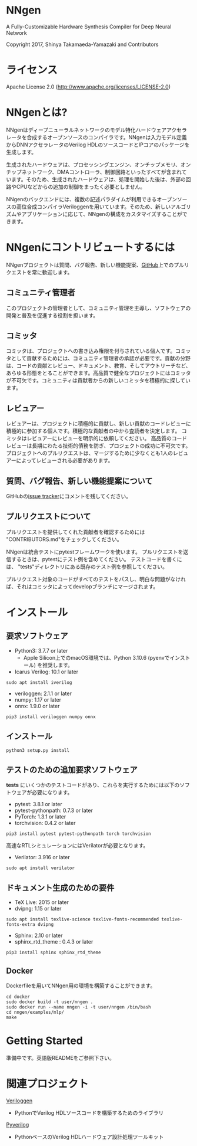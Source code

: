 NNgen
==============================

A Fully-Customizable Hardware Synthesis Compiler for Deep Neural Network

Copyright 2017, Shinya Takamaeda-Yamazaki and Contributors


ライセンス
==============================

Apache License 2.0 (http://www.apache.org/licenses/LICENSE-2.0)


NNgenとは?
==============================

NNgenはディープニューラルネットワークのモデル特化ハードウェアアクセラレータを合成するオープンソースのコンパイラです。NNgenは入力モデル定義からDNNアクセラレータのVerilog HDLのソースコードとIPコアのパッケージを生成します。

生成されたハードウェアは、プロセッシングエンジン、オンチップメモリ、オンチップネットワーク、DMAコントローラ、制御回路といったすべてが含まれています。そのため、生成されたハードウェアは、処理を開始した後は、外部の回路やCPUなどからの追加の制御をまったく必要としません。

NNgenのバックエンドには、複数の記述パラダイムが利用できるオープンソースの高位合成コンパイラVeriloggenを用いています。そのため、新しいアルゴリズムやアプリケーションに応じて、NNgenの構成をカスタマイズすることができます。


NNgenにコントリビュートするには
==============================

NNgenプロジェクトは質問、バグ報告、新しい機能提案、[GitHub](https://github.com/NNgen/nngen)上でのプルリクエストを常に歓迎します。

コミュニティ管理者
--------------------

このプロジェクトの管理者として、コミュニティ管理を主導し、ソフトウェアの開発と普及を促進する役割を担います。

コミッタ
--------------------

コミッタは、プロジェクトへの書き込み権限を付与されている個人です。コミッタとして貢献するためには、コミュニティ管理者の承認が必要です。貢献の分野は、コードの貢献とレビュー、ドキュメント、教育、そしてアウトリーチなど、あらゆる形態をとることができます。高品質で健全なプロジェクトにはコミッタが不可欠です。コミュニティは貢献者からの新しいコミッタを積極的に探しています。

レビュアー
--------------------

レビュアーは、プロジェクトに積極的に貢献し、新しい貢献のコードレビューに積極的に参加する個人です。積極的な貢献者の中から査読者を決定します。 コミッタはレビュアーにレビューを明示的に依頼してください。 高品質のコードレビューは長期にわたる技術的債務を防ぎ、プロジェクトの成功に不可欠です。 プロジェクトへのプルリクエストは、マージするために少なくとも1人のレビュアーによってレビューされる必要があります。

質問、バグ報告、新しい機能提案について
--------------------

GitHubの[issue tracker](https://github.com/NNgen/nngen/issues)にコメントを残してください。

プルリクエストについて
--------------------

プルリクエストを提供してくれた貢献者を確認するためには "CONTRIBUTORS.md"をチェックしてください。

NNgenは統合テストにpytestフレームワークを使います。 プルリクエストを送信するときは、pytestにテスト例を含めてください。 テストコードを書くには、 "tests"ディレクトリにある既存のテスト例を参照してください。

プルリクエスト対象のコードがすべてのテストをパスし、明白な問題がなければ、それはコミッタによってdevelopブランチにマージされます。


インストール
==============================

要求ソフトウェア
--------------------

- Python3: 3.7.7 or later
    - Apple Silicon上でのmacOS環境では、Python 3.10.6 (pyenvでインストール) を推奨します。
- Icarus Verilog: 10.1 or later

```
sudo apt install iverilog
```

- veriloggen: 2.1.1 or later
- numpy: 1.17 or later
- onnx: 1.9.0 or later

```
pip3 install veriloggen numpy onnx
```

インストール
--------------------

```
python3 setup.py install
```

テストのための追加要求ソフトウェア
--------------------

**tests** にいくつかのテストコードがあり、これらを実行するためには以下のソフトウェアが必要になります。

- pytest: 3.8.1 or later
- pytest-pythonpath: 0.7.3 or later
- PyTorch: 1.3.1 or later
- torchvision: 0.4.2 or later

```
pip3 install pytest pytest-pythonpath torch torchvision
```

高速なRTLシミュレーションにはVerilatorが必要となります。

- Verilator: 3.916 or later

```
sudo apt install verilator
```

ドキュメント生成のための要件
--------------------

- TeX Live: 2015 or later
- dvipng: 1.15 or later

```
sudo apt install texlive-science texlive-fonts-recommended texlive-fonts-extra dvipng
```

- Sphinx: 2.10 or later
- sphinx_rtd_theme : 0.4.3 or later

```
pip3 install sphinx sphinx_rtd_theme
```

Docker
--------------------

Dockerfileを用いてNNgen用の環境を構築することができます。

```
cd docker
sudo docker build -t user/nngen .
sudo docker run --name nngen -i -t user/nngen /bin/bash
cd nngen/examples/mlp/
make
```


Getting Started
==============================

準備中です。英語版READMEをご参照下さい。


関連プロジェクト
==============================

[Veriloggen](https://github.com/PyHDI/veriloggen)
- PythonでVerilog HDLソースコードを構築するためのライブラリ

[Pyverilog](https://github.com/PyHDI/Pyverilog)
- PythonベースのVerilog HDLハードウェア設計処理ツールキット
